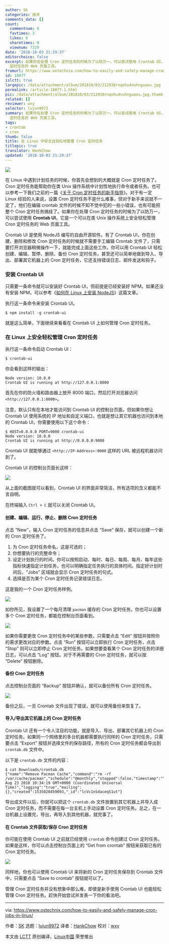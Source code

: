 ```yaml
---
author: Sk
categories: 技术
comments_data: []
count:
  commentnum: 0
  favtimes: 3
  likes: 0
  sharetimes: 0
  viewnum: 7329
date: '2018-10-03 21:29:37'
editorchoice: false
excerpt: 如果你在处理 Cron 定时任务的时候为了以防万一，可以尝试使用 Crontab UI，它是一个可以在类 Unix 操作系统上安全轻松管理 Cron
  定时任务的 Web 页面工具。
fromurl: https://www.ostechnix.com/how-to-easily-and-safely-manage-cron-jobs-in-linux/
id: 10077
islctt: true
largepic: /data/attachment/album/201810/03/212938rnqohu4nuhnguaou.jpg
permalink: /article-10077-1.html
pic: /data/attachment/album/201810/03/212938rnqohu4nuhnguaou.jpg.thumb.jpg
related: []
reviewer: wxy
selector: lujun9972
summary: 如果你在处理 Cron 定时任务的时候为了以防万一，可以尝试使用 Crontab UI，它是一个可以在类 Unix 操作系统上安全轻松管理 Cron
  定时任务的 Web 页面工具。
tags:
- crontab
- cron
thumb: false
title: 在 Linux 中安全且轻松地管理 Cron 定时任务
titlepic: true
translator: HankChow
updated: '2018-10-03 21:29:37'
---
```


![](/data/attachment/album/201810/03/212938rnqohu4nuhnguaou.jpg)


在 Linux 中遇到计划任务的时候，你首先会想到的大概就是 Cron 定时任务了。Cron 定时任务能帮助你在类 Unix 操作系统中计划性地执行命令或者任务。也可以参考一下我们之前的一篇《[关于 Cron 定时任务的新手指导](https://www.ostechnix.com/a-beginners-guide-to-cron-jobs/)》。对于有一定 Linux 经验的人来说，设置 Cron 定时任务不是什么难事，但对于新手来说就不一定了，他们在编辑 crontab 文件的时候不知不觉中犯的一些小错误，也有可能把整个 Cron 定时任务搞挂了。如果你在处理 Cron 定时任务的时候为了以防万一，可以尝试使用 **Crontab UI**，它是一个可以在类 Unix 操作系统上安全轻松管理 Cron 定时任务的 Web 页面工具。


Crontab UI 是使用 NodeJS 编写的自由开源软件。有了 Crontab UI，你在创建、删除和修改 Cron 定时任务的时候就不需要手工编辑 Crontab 文件了，只需要打开浏览器稍微操作一下，就能完成上面这些工作。你可以用 Crontab UI 轻松创建、编辑、暂停、删除、备份 Cron 定时任务，甚至还可以简单地做到导入、导出、部署其它机器上的 Cron 定时任务，它还支持错误日志、邮件发送和钩子。


### 安装 Crontab UI


只需要一条命令就可以安装好 Crontab UI，但前提是已经安装好 NPM。如果还没有安装 NPM，可以参考《[如何在 Linux 上安装 NodeJS](https://www.ostechnix.com/install-node-js-linux/)》这篇文章。


执行这一条命令来安装 Crontab UI。



```
$ npm install -g crontab-ui
```

就是这么简单，下面继续来看看在 Crontab UI 上如何管理 Cron 定时任务。


### 在 Linux 上安全轻松管理 Cron 定时任务


执行这一条命令启动 Crontab UI：



```
$ crontab-ui
```

你会看到这样的输出：



```
Node version: 10.8.0
Crontab UI is running at http://127.0.0.1:8000
```

首先在你的防火墙和路由器上放开 8000 端口，然后打开浏览器访问 `<http://127.0.0.1:8000>`。


注意，默认只有在本地才能访问到 Crontab UI 的控制台页面。但如果你想让 Crontab UI 使用系统的 IP 地址和自定义端口，也就是想让其它机器也访问到本地的 Crontab UI，你需要使用以下这个命令：



```
$ HOST=0.0.0.0 PORT=9000 crontab-ui
Node version: 10.8.0
Crontab UI is running at http://0.0.0.0:9000
```

Crontab UI 就能够通过 `<http://IP-Address>:9000` 这样的 URL 被远程机器访问到了。


Crontab UI 的控制台页面长这样：


![](/data/attachment/album/201810/03/212939ctiit3soheg09ttx.png)


从上面的截图就可以看到，Crontab UI 的界面非常简洁，所有选项的含义都能不言自明。


在终端输入 `Ctrl + C` 就可以关闭 Crontab UI。


#### 创建、编辑、运行、停止、删除 Cron 定时任务


点击 “New”，输入 Cron 定时任务的信息并点击 “Save” 保存，就可以创建一个新的 Cron 定时任务了。


1. 为 Cron 定时任务命名，这是可选的；
2. 你想要执行的完整命令；
3. 设定计划执行的时间。你可以按照启动、每时、每日、每周、每月、每年这些指标快速指定计划任务，也可以明确指定任务执行的具体时间。指定好计划时间后，“Jobs” 区域就会显示 Cron 定时任务的句式。
4. 选择是否为某个 Cron 定时任务记录错误日志。


这是我的一个 Cron 定时任务样例。


![](/data/attachment/album/201810/03/212940ia4hwicajwa3vtw3.png)


如你所见，我设置了一个每月清理 `pacman` 缓存的 Cron 定时任务。你也可以设置多个 Cron 定时任务，都能在控制台页面看到。


![](/data/attachment/album/201810/03/212941tnx126n1xw7mon0c.png)


如果你需要更改 Cron 定时任务中的某些参数，只需要点击 “Edit” 按钮并按照你的需求更改对应的参数。点击 “Run” 按钮可以立即执行 Cron 定时任务，点击 “Stop” 则可以立即停止 Cron 定时任务。如果想要查看某个 Cron 定时任务的详细日志，可以点击 “Log” 按钮。对于不再需要的 Cron 定时任务，就可以按 “Delete” 按钮删除。


#### 备份 Cron 定时任务


点击控制台页面的 “Backup” 按钮并确认，就可以备份所有 Cron 定时任务。


![](/data/attachment/album/201810/03/212941t415j0k9kjpp11k3.png)


备份之后，一旦 Crontab 文件出现了错误，就可以使用备份来恢复了。


#### 导入/导出其它机器上的 Cron 定时任务


Crontab UI 还有一个令人注目的功能，就是导入、导出、部署其它机器上的 Cron 定时任务。如果同一个网络里的多台机器都需要执行同样的 Cron 定时任务，只需要点击 “Export” 按钮并选择文件的保存路径，所有的 Cron 定时任务都会导出到 `crontab.db` 文件中。


以下是 `crontab.db` 文件的内容：



```
$ cat Downloads/crontab.db
{"name":"Remove Pacman Cache","command":"rm -rf /var/cache/pacman","schedule":"@monthly","stopped":false,"timestamp":"Thu Aug 23 2018 10:34:19 GMT+0000 (Coordinated Universal Time)","logging":"true","mailing":{},"created":1535020459093,"_id":"lcVc1nSdaceqS1ut"}
```

导出成文件以后，你就可以把这个 `crontab.db` 文件放置到其它机器上并导入成 Cron 定时任务，而不需要在每一台主机上手动设置 Cron 定时任务。总之，在一台机器上设置完，导出，再导入到其他机器，就完事了。


#### 在 Crontab 文件获取/保存 Cron 定时任务


你可能在使用 Crontab UI 之前就已经使用 `crontab` 命令创建过 Cron 定时任务。如果是这样，你可以点击控制台页面上的 “Get from crontab” 按钮来获取已有的 Cron 定时任务。


![](/data/attachment/album/201810/03/212942u1ve128g2j2s7u28.png)


同样地，你也可以使用 Crontab UI 来将新的 Cron 定时任务保存到 Crontab 文件中，只需要点击 “Save to crontab” 按钮就可以了。


管理 Cron 定时任务并没有想象中那么难，即使是新手使用 Crontab UI 也能轻松管理 Cron 定时任务。赶快开始尝试并发表一下你的看法吧。




---


via: <https://www.ostechnix.com/how-to-easily-and-safely-manage-cron-jobs-in-linux/>


作者：[SK](https://www.ostechnix.com/author/sk/) 选题：[lujun9972](https://github.com/lujun9972) 译者：[HankChow](https://github.com/HankChow) 校对：[wxy](https://github.com/wxy)


本文由 [LCTT](https://github.com/LCTT/TranslateProject) 原创编译，[Linux中国](https://linux.cn/) 荣誉推出